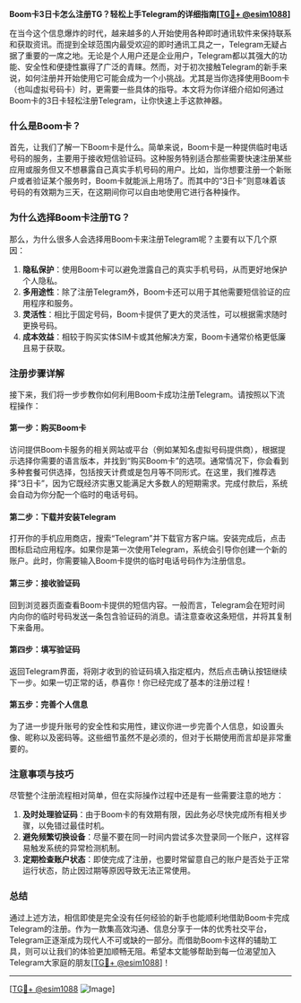 **Boom卡3日卡怎么注册TG？轻松上手Telegram的详细指南[[TG💪+ @esim1088](https://t.me/s/esim1088)]**

在当今这个信息爆炸的时代，越来越多的人开始使用各种即时通讯软件来保持联系和获取资讯。而提到全球范围内最受欢迎的即时通讯工具之一，Telegram无疑占据了重要的一席之地。无论是个人用户还是企业用户，Telegram都以其强大的功能、安全性和便捷性赢得了广泛的青睐。然而，对于初次接触Telegram的新手来说，如何注册并开始使用它可能会成为一个小挑战。尤其是当你选择使用Boom卡（也叫虚拟号码卡）时，更需要一些具体的指导。本文将为你详细介绍如何通过Boom卡的3日卡轻松注册Telegram，让你快速上手这款神器。

### 什么是Boom卡？

首先，让我们了解一下Boom卡是什么。简单来说，Boom卡是一种提供临时电话号码的服务，主要用于接收短信验证码。这种服务特别适合那些需要快速注册某些应用或服务但又不想暴露自己真实手机号码的用户。比如，当你想要注册一个新账户或者验证某个服务时，Boom卡就能派上用场了。而其中的“3日卡”则意味着该号码的有效期为三天，在这期间你可以自由地使用它进行各种操作。

### 为什么选择Boom卡注册TG？

那么，为什么很多人会选择用Boom卡来注册Telegram呢？主要有以下几个原因：

1. **隐私保护**：使用Boom卡可以避免泄露自己的真实手机号码，从而更好地保护个人隐私。
2. **多用途性**：除了注册Telegram外，Boom卡还可以用于其他需要短信验证的应用程序和服务。
3. **灵活性**：相比于固定号码，Boom卡提供了更大的灵活性，可以根据需求随时更换号码。
4. **成本效益**：相较于购买实体SIM卡或其他解决方案，Boom卡通常价格更低廉且易于获取。

### 注册步骤详解

接下来，我们将一步步教你如何利用Boom卡成功注册Telegram。请按照以下流程操作：

#### 第一步：购买Boom卡
访问提供Boom卡服务的相关网站或平台（例如某知名虚拟号码提供商），根据提示选择你需要的语言版本，并找到“购买Boom卡”的选项。通常情况下，你会看到多种套餐可供选择，包括按天计费或是包月等不同形式。在这里，我们推荐选择“3日卡”，因为它既经济实惠又能满足大多数人的短期需求。完成付款后，系统会自动为你分配一个临时的电话号码。

#### 第二步：下载并安装Telegram
打开你的手机应用商店，搜索“Telegram”并下载官方客户端。安装完成后，点击图标启动应用程序。如果你是第一次使用Telegram，系统会引导你创建一个新的账户。此时，你需要输入Boom卡提供的临时电话号码作为注册信息。

#### 第三步：接收验证码
回到浏览器页面查看Boom卡提供的短信内容。一般而言，Telegram会在短时间内向你的临时号码发送一条包含验证码的消息。请注意查收这条短信，并将其复制下来备用。

#### 第四步：填写验证码
返回Telegram界面，将刚才收到的验证码填入指定框内，然后点击确认按钮继续下一步。如果一切正常的话，恭喜你！你已经完成了基本的注册过程！

#### 第五步：完善个人信息
为了进一步提升账号的安全性和实用性，建议你进一步完善个人信息，如设置头像、昵称以及密码等。这些细节虽然不是必须的，但对于长期使用而言却是非常重要的。

### 注意事项与技巧

尽管整个注册流程相对简单，但在实际操作过程中还是有一些需要注意的地方：

1. **及时处理验证码**：由于Boom卡的有效期有限，因此务必尽快完成所有相关步骤，以免错过最佳时机。
2. **避免频繁切换设备**：尽量不要在同一时间内尝试多次登录同一个账户，这样容易触发系统的异常检测机制。
3. **定期检查账户状态**：即使完成了注册，也要时常留意自己的账户是否处于正常运行状态，防止因过期等原因导致无法正常使用。

### 总结

通过上述方法，相信即使是完全没有任何经验的新手也能顺利地借助Boom卡完成Telegram的注册。作为一款集高效沟通、信息分享于一体的优秀社交平台，Telegram正逐渐成为现代人不可或缺的一部分。而借助Boom卡这样的辅助工具，则可以让我们的体验更加顺畅无阻。希望本文能够帮助到每一位渴望加入Telegram大家庭的朋友[[TG💪+ @esim1088](https://t.me/s/esim1088)]！

---

[[TG💪+ @esim1088](https://t.me/s/esim1088) ![Image](https://i.postimg.cc/4NQfJmqS/Snipaste-2025-05-13-00-14-12.png)]